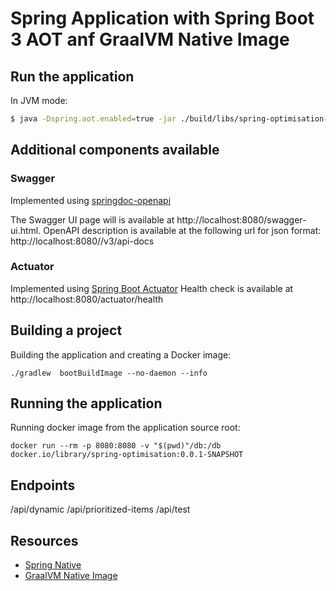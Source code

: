 # Spring Application with Spring Boot 3 AOT anf GraalVM Native Image

## Run the application

In JVM mode:
```bash
$ java -Dspring.aot.enabled=true -jar ./build/libs/spring-optimisation-0.0.1-SNAPSHOT.jar
```

## Additional components available

### Swagger

Implemented using [springdoc-openapi](https://springdoc.org/)

The Swagger UI page will is available at http://localhost:8080/swagger-ui.html.
OpenAPI description is available at the following url for json format: http://localhost:8080//v3/api-docs

### Actuator

Implemented using [Spring Boot Actuator](https://docs.spring.io/spring-boot/docs/current/reference/html/actuator.html)
Health check is available at http://localhost:8080/actuator/health

## Building a project

Building the application and creating a Docker image:
```shell
./gradlew  bootBuildImage --no-daemon --info
```

## Running the application

Running docker image from the application source root:
```shell
docker run --rm -p 8080:8080 -v "$(pwd)"/db:/db docker.io/library/spring-optimisation:0.0.1-SNAPSHOT
```

## Endpoints

/api/dynamic
/api/prioritized-items
/api/test

## Resources
* [Spring Native](https://docs.spring.io/spring-native/docs/current/reference/htmlsingle/)
* [GraalVM Native Image](https://www.graalvm.org/latest/reference-manual/native-image/)

